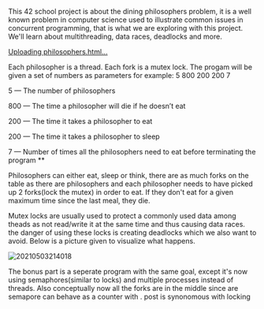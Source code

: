 
This 42 school project is about the dining philosophers problem, it is a well known problem in computer science used to illustrate common issues in concurrent programming,
that is what we are exploring with this project. We'll learn about multithreading, data races, deadlocks and more.

[Uploading philosophers.html…]()

Each philosopher is a thread.
Each fork is a mutex lock.
The progam will be given a set of numbers as parameters for example:
5 800 200 200 7

5 — The number of philosophers

800 — The time a philosopher will die if he doesn’t eat

200 — The time it takes a philosopher to eat

200 — The time it takes a philosopher to sleep

7 — Number of times all the philosophers need to eat before terminating the program **


Philosophers can either eat, sleep or think, there are as much forks on the table as there are philosophers and each philosopher needs
to have picked up 2 forks(lock the mutex) in order to eat. If they don't eat for a given maximum time since the last meal, they die.

Mutex locks are usually used to protect a commonly used data among theads as not read/write it at the same time and thus causing data races.
the danger of using these locks is creating deadlocks which we also want to avoid.
Below is a picture given to visualize what happens.

![20210503214018](https://github.com/Rikkopanda/philoshophers/assets/101322592/830f4b78-d0f4-4dfe-9696-5426093055cb)

The bonus part is a seperate program with the same goal, except it's now using semaphores(similar to locks) and
multiple processes instead of threads. Also conceptually now all the forks are in the middle since are 
semapore can behave as a counter with . post is synonomous with locking


